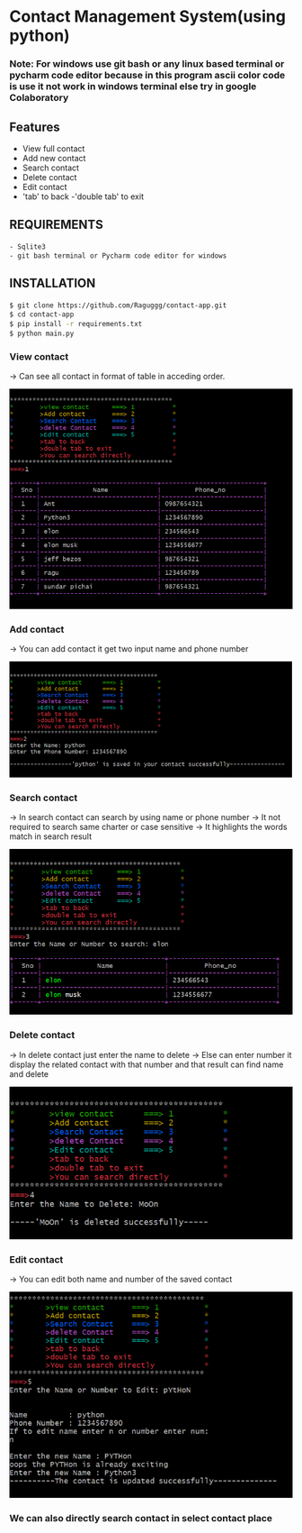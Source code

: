 # Contact Management System(using python)



### Note: For windows use git bash or any linux based terminal or pycharm code editor because in this program ascii color code  is use it not work in windows terminal else try in google  Colaboratory


## Features

   - View full contact
   - Add new contact
   - Search contact
   - Delete contact
   - Edit contact
   - 'tab' to back
   -'double tab' to exit

## REQUIREMENTS
    - Sqlite3
    - git bash terminal or Pycharm code editor for windows

## INSTALLATION
```sh
$ git clone https://github.com/Raguggg/contact-app.git
$ cd contact-app
$ pip install -r requirements.txt
$ python main.py
```

###  View contact
   -> Can see all contact in format of table in acceding order.

  ![1](/image/view.png) 




### Add contact
    
   -> You can add contact it get two input name and phone number

   ![2](/image/add-contact.png)



### Search contact
    
   -> In search contact can search by using name or phone number
   -> It not required to search same charter or case sensitive 
   -> It highlights the words match in search result

   ![3](/image/search.png)



### Delete contact 

   -> In delete contact just enter the name to delete
   -> Else can enter number it display the related contact with that number and that result can find name and delete


   ![4](/image/delete.png)



### Edit contact

   -> You can edit both name and number of the saved contact
    

   ![5](/image/edit.png)




### We can also  directly search contact in select contact place
